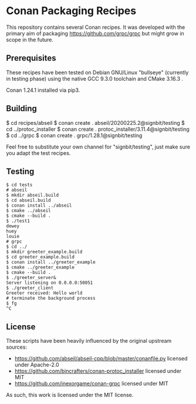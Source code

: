 Conan Packaging Recipes
=======================

This repository contains several Conan recipes. It was developed with the
primary aim of packaging <https://github.com/grpc/grpc> but might grow in
scope in the future.

Prerequisites
-------------

These recipes have been tested on Debian GNU/Linux "bullseye" (currently in
testing phase) using the native GCC 9.3.0 toolchain and CMake 3.16.3 .

Conan 1.24.1 installed via pip3.

Building
--------

   $ cd recipes/abseil
   $ conan create . abseil/20200225.2@signbit/testing
   $ cd ../protoc\_installer
   $ conan create . protoc\_installer/3.11.4@signbit/testing
   $ cd ../grpc
   $ conan create . grpc/1.28.1@signbit/testing

Feel free to substitute your own channel for "signbit/testing", just make
sure you adapt the test recipes.

Testing
-------

   ```shell
   $ cd tests
   # abseil
   $ mkdir abseil.build
   $ cd abseil.build
   $ conan install ../abseil
   $ cmake ../abseil
   $ cmake --build .
   $ ./test1
   dewey                                                                    
   huey            
   louie 
   # grpc
   $ cd ../
   $ mkdir greeter_example.build
   $ cd greeter_example.build
   $ conan install ../greeter_example
   $ cmake ../greeter_example
   $ cmake --build .
   $ ./greeter_server&
   Server listening on 0.0.0.0:50051
   $ ./greeter_client 
   Greeter received: Hello world
   # terminate the background process
   $ fg
   ^C
   ```

License
-------

These scripts have been heavily influenced by the original upstream sources:

   * <https://github.com/abseil/abseil-cpp/blob/master/conanfile.py> licensed under Apache-2.0
   * <https://github.com/bincrafters/conan-protoc_installer> licensed under MIT
   * <https://github.com/inexorgame/conan-grpc> licensed under MIT

As such, this work is licensed under the MIT license.
